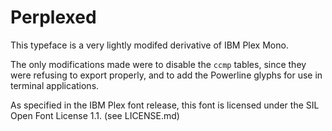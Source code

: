 # Perplexed

This typeface is a very lightly modifed derivative of IBM Plex Mono.

The only modifications made were to disable the `ccmp` tables, since
they were refusing to export properly, and to add the Powerline
glyphs for use in terminal applications.

As specified in the IBM Plex font release, this font is licensed under
the SIL Open Font License 1.1.  (see LICENSE.md)

